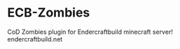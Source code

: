 ECB-Zombies
===========

CoD Zombies plugin for Endercraftbuild minecraft server! endercraftbuild.net